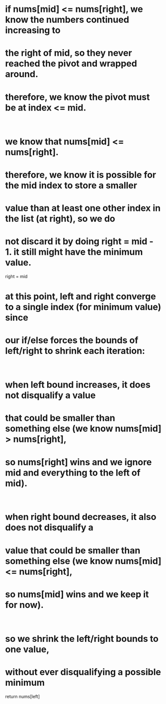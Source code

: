 # if nums[mid] <= nums[right], we know the numbers continued increasing to
# the right of mid, so they never reached the pivot and wrapped around.
# therefore, we know the pivot must be at index <= mid.
​
# we know that nums[mid] <= nums[right].
# therefore, we know it is possible for the mid index to store a smaller
# value than at least one other index in the list (at right), so we do
# not discard it by doing right = mid - 1. it still might have the minimum value.
right = mid
# at this point, left and right converge to a single index (for minimum value) since
# our if/else forces the bounds of left/right to shrink each iteration:
​
# when left bound increases, it does not disqualify a value
# that could be smaller than something else (we know nums[mid] > nums[right],
# so nums[right] wins and we ignore mid and everything to the left of mid).
​
# when right bound decreases, it also does not disqualify a
# value that could be smaller than something else (we know nums[mid] <= nums[right],
# so nums[mid] wins and we keep it for now).
​
# so we shrink the left/right bounds to one value,
# without ever disqualifying a possible minimum
return nums[left]